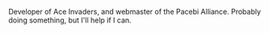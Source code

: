 Developer of Ace Invaders, and webmaster of the Pacebi Alliance.
Probably doing something, but I'll help if I can.
